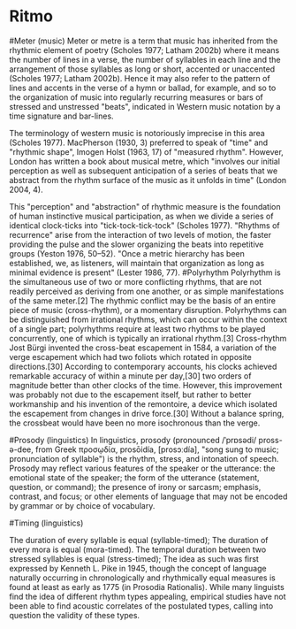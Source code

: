 # Ritmo
#Meter (music)
Meter or metre is a term that music has inherited from the rhythmic element of poetry (Scholes 1977; Latham 2002b) where it means the number of lines in a verse, the number of syllables in each line and the arrangement of those syllables as long or short, accented or unaccented (Scholes 1977; Latham 2002b). Hence it may also refer to the pattern of lines and accents in the verse of a hymn or ballad, for example, and so to the organization of music into regularly recurring measures or bars of stressed and unstressed "beats", indicated in Western music notation by a time signature and bar-lines.

The terminology of western music is notoriously imprecise in this area (Scholes 1977). MacPherson (1930, 3) preferred to speak of "time" and "rhythmic shape", Imogen Holst (1963, 17) of "measured rhythm". However, London has written a book about musical metre, which "involves our initial perception as well as subsequent anticipation of a series of beats that we abstract from the rhythm surface of the music as it unfolds in time" (London 2004, 4).

This "perception" and "abstraction" of rhythmic measure is the foundation of human instinctive musical participation, as when we divide a series of identical clock-ticks into "tick-tock-tick-tock" (Scholes 1977). "Rhythms of recurrence" arise from the interaction of two levels of motion, the faster providing the pulse and the slower organizing the beats into repetitive groups (Yeston 1976, 50–52). "Once a metric hierarchy has been established, we, as listeners, will maintain that organization as long as minimal evidence is present" (Lester 1986, 77).
#Polyrhythm
Polyrhythm is the simultaneous use of two or more conflicting rhythms, that are not readily perceived as deriving from one another, or as simple manifestations of the same meter.[2] The rhythmic conflict may be the basis of an entire piece of music (cross-rhythm), or a momentary disruption. Polyrhythms can be distinguished from irrational rhythms, which can occur within the context of a single part; polyrhythms require at least two rhythms to be played concurrently, one of which is typically an irrational rhythm.[3]
Cross-rhythm
Jost Bürgi invented the cross-beat escapement in 1584, a variation of the verge escapement which had two foliots which rotated in opposite directions.[30] According to contemporary accounts, his clocks achieved remarkable accuracy of within a minute per day,[30] two orders of magnitude better than other clocks of the time. However, this improvement was probably not due to the escapement itself, but rather to better workmanship and his invention of the remontoire, a device which isolated the escapement from changes in drive force.[30] Without a balance spring, the crossbeat would have been no more isochronous than the verge.

#Prosody (linguistics)
In linguistics, prosody (pronounced /ˈprɒsədi/ pross-ə-dee, from Greek προσῳδία, prosōidía, [prosɔːdía], "song sung to music; pronunciation of syllable") is the rhythm, stress, and intonation of speech. Prosody may reflect various features of the speaker or the utterance: the emotional state of the speaker; the form of the utterance (statement, question, or command); the presence of irony or sarcasm; emphasis, contrast, and focus; or other elements of language that may not be encoded by grammar or by choice of vocabulary.

#Timing (linguistics)

The duration of every syllable is equal (syllable-timed);
The duration of every mora is equal (mora-timed).
The temporal duration between two stressed syllables is equal (stress-timed);
The idea as such was first expressed by Kenneth L. Pike in 1945, though the concept of language naturally occurring in chronologically and rhythmically equal measures is found at least as early as 1775 (in Prosodia Rationalis). While many linguists find the idea of different rhythm types appealing, empirical studies have not been able to find acoustic correlates of the postulated types, calling into question the validity of these types.

